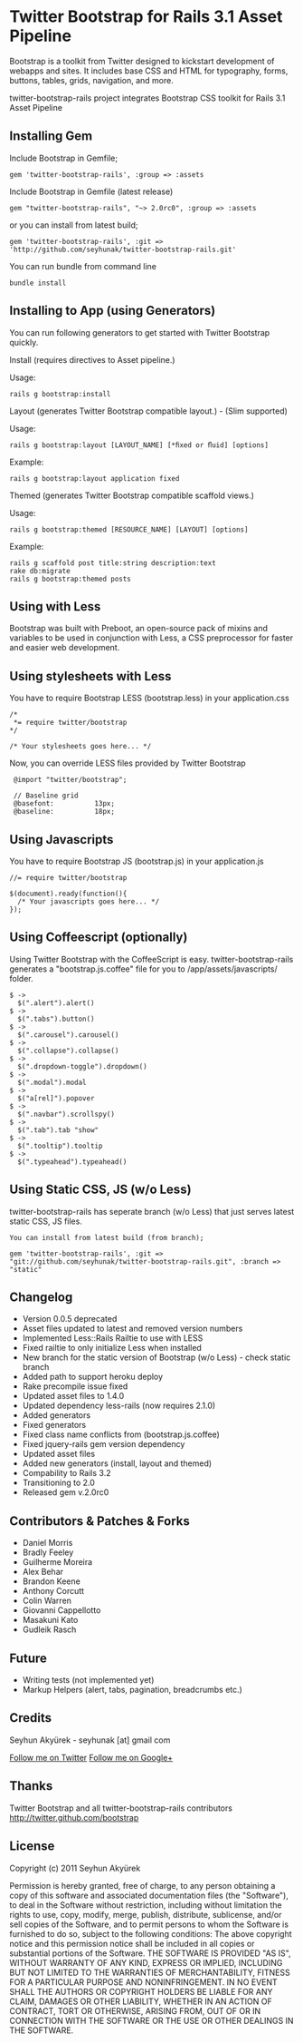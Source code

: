 # Twitter Bootstrap for Rails 3.1 Asset Pipeline
Bootstrap is a toolkit from Twitter designed to kickstart development of webapps and sites. It includes base CSS and HTML for typography, forms, buttons, tables, grids, navigation, and more.


twitter-bootstrap-rails project integrates Bootstrap CSS toolkit for Rails 3.1 Asset Pipeline


## Installing Gem

Include Bootstrap in Gemfile;

    gem 'twitter-bootstrap-rails', :group => :assets

Include Bootstrap in Gemfile (latest release)

    gem "twitter-bootstrap-rails", "~> 2.0rc0", :group => :assets

or you can install from latest build;

    gem 'twitter-bootstrap-rails', :git => 'http://github.com/seyhunak/twitter-bootstrap-rails.git'

You can run bundle from command line

    bundle install


## Installing to App (using Generators)

You can run following generators to get started with Twitter Bootstrap quickly.


Install (requires directives to Asset pipeline.)


Usage:


    rails g bootstrap:install


Layout (generates Twitter Bootstrap compatible layout.) - (Slim supported)


Usage:


    rails g bootstrap:layout [LAYOUT_NAME] [*ﬁxed or ﬂuid] [options]


Example:


    rails g bootstrap:layout application fixed


Themed (generates Twitter Bootstrap compatible scaffold views.)


Usage:


    rails g bootstrap:themed [RESOURCE_NAME] [LAYOUT] [options]


Example:


    rails g scaffold post title:string description:text
    rake db:migrate
    rails g bootstrap:themed posts



## Using with Less

Bootstrap was built with Preboot, an open-source pack of mixins and variables to be used in conjunction with Less, a CSS preprocessor for faster and easier web development.

## Using stylesheets with Less

You have to require Bootstrap LESS (bootstrap.less) in your application.css

    /*
     *= require twitter/bootstrap
    */

    /* Your stylesheets goes here... */


Now, you can override LESS files provided by Twitter Bootstrap

     @import "twitter/bootstrap";

     // Baseline grid
     @basefont:          13px;
     @baseline:          18px;


## Using Javascripts

You have to require Bootstrap JS (bootstrap.js) in your application.js

    //= require twitter/bootstrap

    $(document).ready(function(){
      /* Your javascripts goes here... */
    });


## Using Coffeescript (optionally)

Using Twitter Bootstrap with the CoffeeScript is easy.
twitter-bootstrap-rails generates a "bootstrap.js.coffee" file for you
to /app/assets/javascripts/ folder.

    $ ->
      $(".alert").alert()
    $ ->
      $(".tabs").button()
    $ ->
      $(".carousel").carousel()
    $ ->
      $(".collapse").collapse()
    $ ->
      $(".dropdown-toggle").dropdown()
    $ ->
      $(".modal").modal
    $ ->
      $("a[rel]").popover
    $ ->
      $(".navbar").scrollspy()
    $ ->
      $(".tab").tab "show"
    $ ->
      $(".tooltip").tooltip
    $ ->
      $(".typeahead").typeahead()


## Using Static CSS, JS (w/o Less)

twitter-bootstrap-rails has seperate branch (w/o Less) that just serves latest static CSS, JS files.

    You can install from latest build (from branch);

    gem 'twitter-bootstrap-rails', :git => "git://github.com/seyhunak/twitter-bootstrap-rails.git", :branch => "static"


## Changelog
<ul>
  <li>Version 0.0.5 deprecated</li>
  <li>Asset files updated to latest and removed version numbers</li>
  <li>Implemented Less::Rails Railtie to use with LESS</li>
  <li>Fixed railtie to only initialize Less when installed</li>
  <li>New branch for the static version of Bootstrap (w/o Less) - check static branch</li>
  <li>Added path to support heroku deploy</li>
  <li>Rake precompile issue fixed</li>
  <li>Updated asset files to 1.4.0</li>
  <li>Updated dependency less-rails (now requires 2.1.0)</li>
  <li>Added generators</li>
  <li>Fixed generators</li>
  <li>Fixed class name conflicts from (bootstrap.js.coffee)</li>
  <li>Fixed jquery-rails gem version dependency</li>
  <li>Updated asset files</li>
  <li>Added new generators (install, layout and themed)</li>
  <li>Compability to Rails 3.2</li>
  <li>Transitioning to 2.0</li>
  <li>Released gem v.2.0rc0</li>
</ul>


## Contributors & Patches & Forks
<ul>
  <li>Daniel Morris</li>
  <li>Bradly Feeley</li>
  <li>Guilherme Moreira</li>
  <li>Alex Behar</li>
  <li>Brandon Keene</li>
  <li>Anthony Corcutt</li>
  <li>Colin Warren</li>
  <li>Giovanni Cappellotto</li>
  <li>Masakuni Kato</li>
  <li>Gudleik Rasch</li>
</ul>


## Future
<ul>
  <li>Writing tests (not implemented yet)</li>
  <li>Markup Helpers (alert, tabs, pagination, breadcrumbs etc.)</li>
</ul>


## Credits
Seyhun Akyürek - seyhunak [at] gmail com

[Follow me on Twitter](http://twitter.com/seyhunak "Twitter")
[Follow me on Google+](http://plus.ly/seyhunak "Google+")


## Thanks
Twitter Bootstrap and all twitter-bootstrap-rails contributors
http://twitter.github.com/bootstrap


## License
Copyright (c) 2011 Seyhun Akyürek

Permission is hereby granted, free of charge, to any person obtaining a copy of this software and associated documentation files (the "Software"), to deal in the Software without restriction, including without limitation the rights to use, copy, modify, merge, publish, distribute, sublicense, and/or sell copies of the Software, and to permit persons to whom the Software is furnished to do so, subject to the following conditions:
The above copyright notice and this permission notice shall be included in all copies or substantial portions of the Software.
THE SOFTWARE IS PROVIDED "AS IS", WITHOUT WARRANTY OF ANY KIND, EXPRESS OR IMPLIED, INCLUDING BUT NOT LIMITED TO THE WARRANTIES OF MERCHANTABILITY, FITNESS FOR A PARTICULAR PURPOSE AND NONINFRINGEMENT. IN NO EVENT SHALL THE AUTHORS OR COPYRIGHT HOLDERS BE LIABLE FOR ANY CLAIM, DAMAGES OR OTHER LIABILITY, WHETHER IN AN ACTION OF CONTRACT, TORT OR OTHERWISE, ARISING FROM, OUT OF OR IN CONNECTION WITH THE SOFTWARE OR THE USE OR OTHER DEALINGS IN THE SOFTWARE.
